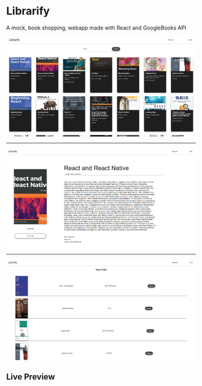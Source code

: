 # Librarify 
A mock, book shopping, webapp made with React and GoogleBooks API 

<img src="./res/preview.png" alt="The Browse page">

---
<img src="./res/bookpage.png" alt="A Book page">

--- 
<img src="./res/cart.png" alt="A Book page">

## Live Preview  
